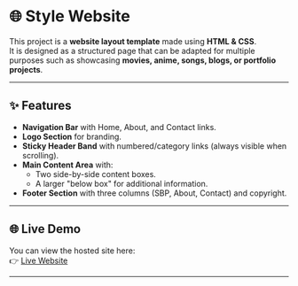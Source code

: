 # 🌐 Style Website

This project is a **website layout template** made using **HTML & CSS**.  
It is designed as a structured page that can be adapted for multiple purposes such as showcasing **movies, anime, songs, blogs, or portfolio projects**.

---

## ✨ Features
- **Navigation Bar** with Home, About, and Contact links.
- **Logo Section** for branding.
- **Sticky Header Band** with numbered/category links (always visible when scrolling).
- **Main Content Area** with:
  - Two side-by-side content boxes.
  - A larger "below box" for additional information.
- **Footer Section** with three columns (SBP, About, Contact) and copyright.

---
## 🌐 Live Demo
You can view the hosted site here:  
👉 [Live Website](https://sbp-learner.github.io/Website-Structure/) 

---
